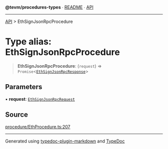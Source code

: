**@tevm/procedures-types** ∙ [README](../README.md) ∙ [API](../API.md)

***

[API](../API.md) > EthSignJsonRpcProcedure

# Type alias: EthSignJsonRpcProcedure

> **EthSignJsonRpcProcedure**: (`request`) => `Promise`\<[`EthSignJsonRpcResponse`](EthSignJsonRpcResponse.md)\>

## Parameters

▪ **request**: [`EthSignJsonRpcRequest`](EthSignJsonRpcRequest.md)

## Source

[procedure/EthProcedure.ts:207](https://github.com/evmts/tevm-monorepo/blob/main/packages/procedures-types/src/procedure/EthProcedure.ts#L207)

***
Generated using [typedoc-plugin-markdown](https://www.npmjs.com/package/typedoc-plugin-markdown) and [TypeDoc](https://typedoc.org/)
